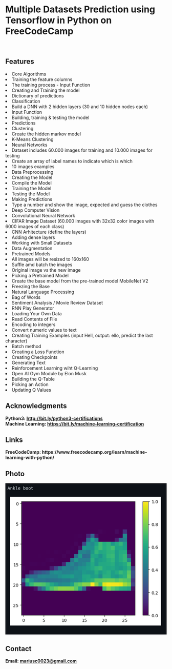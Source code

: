 <h1>Multiple Datasets Prediction using Tensorflow in Python on FreeCodeCamp</h1>
<br>
<h2>Features</h2>
<li>Core Algorithms</li>
<li>Training the feature columns</li>
<li>The training process - Input Function</li>
<li>Creating and Training the model</li>
<li>Dictionary of predictions</li>
<li>Classification</li>
<li>Build a DNN with 2 hidden layers (30 and 10 hidden nodes each)</li>
<li>Input Function</li>
<li>Building, training & testing the model</li>
<li>Predictions</li>
<li>Clustering</li>
<li>Create the hidden markov model</li>
<li>K-Means Clustering </li>
<li>Neural Networks</li>
<li>Dataset includes 60.000 images for training and 10.000 images for testing</li>
<li>Create an array of label names to indicate which is which</li>
<li>10 images examples </li>
<li>Data Preprocessing</li>
<li>Creating the Model</li>
<li>Compile the Model</li>
<li>Training the Model</li>
<li>Testing the Model</li>
<li>Making Predictions</li>
<li>Type a number and show the image, expected and guess the clothes</li>
<li>Deep Computer Vision</li>
<li>Convolutional Neural Network</li>
<li>CIFAR Image Dataset (60.000 images with 32x32 color images with 6000 images of each class)</li>
<li>CNN Arhitecture (define the layers)</li>
<li>Adding dense layers</li>
<li>Working with Small Datasets</li>
<li>Data Augmentation</li>
<li>Pretrained Models</li>
<li>All images will be resized to 160x160</li>
<li>Suffle amd batch the images</li>
<li>Original image vs the new image</li>
<li>Picking a Pretrained Model</li>
<li>Create the base model from the pre-trained model MobileNet V2</li>
<li>Freezing the Base</li>
<li>Natural Language Processing</li>
<li>Bag of Words</li>
<li>Sentiment Analysis / Movie Review Dataset</li>
<li>RNN Play Generator</li>
<li>Loading Your Own Data</li>
<li>Read Contents of File</li>
<li>Encoding to integers</li>
<li>Convert numeric values to text</li>
<li>Creating Training Examples (input Hell, output: ello, predict the last character)</li>
<li>Batch method</li>
<li>Creating a Loss Function</li>
<li>Creating Checkpoints</li>
<li>Generating Text</li>
<li>Reinforcement Learning wiht Q-Learning</li>
<li>Open AI Gym Module by Elon Musk</li>
<li>Building the Q-Table</li>
<li>Picking an Action</li>
<li>Updating Q Values</li>

<h2>Acknowledgments</h2>

<b> Python3: http://bit.ly/python3-certifications <b>
<br>
<b> Machine Learning: https://bit.ly/machine-learning-certification <b>

<h2>Links</h2>
<b>FreeCodeCamp: https://www.freecodecamp.org/learn/machine-learning-with-python/</b>
<br>

<h2>Photo</h2>
<img src="image.png">
<br>


<h2>Contact</h2>

<b> Email: mariusc0023@gmail.com </b>
